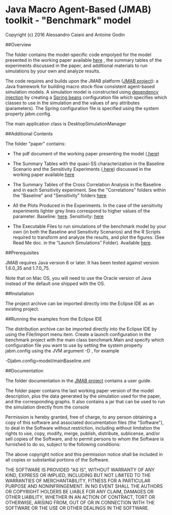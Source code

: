 # Java Macro Agent-Based (JMAB) toolkit - "Benchmark" model

Copyright (c) 2016 Alessandro Caiani and Antoine Godin

##Overview

The folder contains the model-specific code empolyed for the model presented in the working paper available <a href="http://papers.ssrn.com/sol3/papers.cfm?abstract_id=2664125"> here</a> , the summary tables of the experiments discussed in the paper, and additional materials to run simulations by your own and analyze results.

The code requires and builds upon the JMAB platform (<a href="https://github.com/S120/jmab">JMAB project</a>): a Java framework for building macro stock-flow consistent agent-based simulation models. A simulation model is constructed using <a href="http://martinfowler.com/articles/injection.html">dependency injection</a> by creating a <a href="https://blog.mafr.de/2007/11/01/configuration-with-spring-beans/">Spring beans</a> configuration file which specifies which classes to use in the simulation and the values of any attributes (parameters). The Spring configuration file is specified using the system property jabm.config.

The main application class is DesktopSimulationManager

##Additional Contents

The folder "paper" contains:
- The pdf document of the working paper presenting the model (<a href="https://github.com/S120/benchmark/blob/master/benchmark/paper/BenchmarkModel.pdf"> here</a>)

- The Summary Tables with the quasi-SS characterization in the Baseline Scenario and the Sensitivity Experiments (<a href="https://github.com/S120/benchmark/tree/master/benchmark/paper/Benchmark%20Model%20-%20Similation%20Results"> here</a>) discussed in the working paper available <a href="http://papers.ssrn.com/sol3/papers.cfm?abstract_id=2664125"> here</a> 

- The Summary Tables of the Cross Correlation Analysis in the Baseline and in each Sensitivity experiment. See the "Correlations" folders within the "Baseline" and "Sensitivity" folders <a href="https://github.com/S120/benchmark/tree/master/benchmark/paper/Benchmark%20Model%20-%20Similation%20Results"> here</a>

- All the Plots Produced in the Experiments. In the case of the sensitivity experiments lighter grey lines correspond to higher values of the parameter. Baseline: <a href="https://github.com/S120/benchmark/tree/master/benchmark/paper/Benchmark%20Model%20-%20Similation%20Results/Baseline"> here</a>. Sensitivity: <a href="https://github.com/S120/benchmark/tree/master/benchmark/paper/Benchmark%20Model%20-%20Similation%20Results/Sensitivity"> here</a>

- The Executable Files to run simulations of the benchmark model by your own (in both the Baseline and Sensitivity Scenarios) and the R Scripts required to transform and analyze the results, and plot the figures. (See Read Me doc. in the “Launch Simulations” Folder). Available <a href="https://github.com/S120/benchmark/tree/master/benchmark/paper/Benchmark%20Model%20-%20Similation%20Results/Launch%20Simulations"> here</a>.

##Prerequisites

JMAB requires Java version 6 or later. It has been tested against version 1.6.0_35 and 1.7.0_75.

Note that on Mac OS, you will need to use the Oracle version of Java instead of the default one shipped with the OS.

##Installation

The project archive can be imported directly into the Eclipse IDE as an existing project.

##Running the examples from the Eclipse IDE

The distribution archive can be imported directly into the Eclipse IDE by using the File/Import menu item. Create a launch configuration in the benchmark project with the main class benchmark.Main and specify which configuration file you want to use by setting the system property jabm.config using the JVM argument -D , for example

-Djabm.config=model/mainBaseline.xml

##Documentation

The folder documentation in the <a href="https://github.com/S120/jmab">JMAB project</a> contains a user guide.

The folder paper contains the last working paper version of the model description, plus the data generated by the simulation used for the paper, and the corresponding graphs. It also contains a jar that can be used to run the simulation directly from the console


Permission is hereby granted, free of charge, to any person obtaining a copy of this software and associated documentation files (the "Software"), to deal in the Software without restriction, including without limitation the rights to use, copy, modify, merge, publish, distribute, sublicense, and/or sell copies of the Software, and to permit persons to whom the Software is furnished to do so, subject to the following conditions:

The above copyright notice and this permission notice shall be included in all copies or substantial portions of the Software.

THE SOFTWARE IS PROVIDED "AS IS", WITHOUT WARRANTY OF ANY KIND, EXPRESS OR IMPLIED, INCLUDING BUT NOT LIMITED TO THE WARRANTIES OF MERCHANTABILITY, FITNESS FOR A PARTICULAR PURPOSE AND NONINFRINGEMENT. IN NO EVENT SHALL THE AUTHORS OR COPYRIGHT HOLDERS BE LIABLE FOR ANY CLAIM, DAMAGES OR OTHER LIABILITY, WHETHER IN AN ACTION OF CONTRACT, TORT OR OTHERWISE, ARISING FROM, OUT OF OR IN CONNECTION WITH THE SOFTWARE OR THE USE OR OTHER DEALINGS IN THE SOFTWARE.
